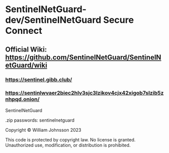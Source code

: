 # SentinelNetGuard-dev/SentinelNetGuard Secure Connect
## Official Wiki: https://github.com/SentinelNetGuard/SentinelNetGuard/wiki
### https://sentinel.gibb.club/
### https://sentinlwvaer2biec2hlv3sjc3lzikov4cjx42xigob7slzib5znhpqd.onion/
SentinelNetGuard
<br>

.zip passwords: sentinelnetguard

Copyright © William Johnsson 2023

This code is protected by copyright law. No license is granted. Unauthorized use, modification, or distribution is prohibited.
